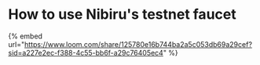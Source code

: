 # How to use Nibiru's testnet faucet

{% embed url="https://www.loom.com/share/125780e16b744ba2a5c053db69a29cef?sid=a227e2ec-f388-4c55-bb6f-a29c76405ec4" %}
